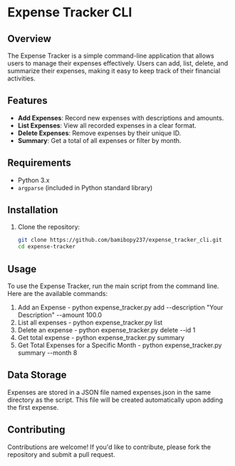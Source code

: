 # Expense Tracker CLI

## Overview
The Expense Tracker is a simple command-line application that allows users to manage their expenses effectively. Users can add, list, delete, and summarize their expenses, making it easy to keep track of their financial activities.

## Features
- **Add Expenses**: Record new expenses with descriptions and amounts.
- **List Expenses**: View all recorded expenses in a clear format.
- **Delete Expenses**: Remove expenses by their unique ID.
- **Summary**: Get a total of all expenses or filter by month.

## Requirements
- Python 3.x
- `argparse` (included in Python standard library)

## Installation
1. Clone the repository:
   ```bash
   git clone https://github.com/bamibopy237/expense_tracker_cli.git
   cd expense-tracker
## Usage
To use the Expense Tracker, run the main script from the command line. Here are the available commands:
1. Add an Expense - python expense_tracker.py add --description "Your Description" --amount 100.0
2. List all expenses - python expense_tracker.py list
3. Delete an expense - python expense_tracker.py delete --id 1
4. Get total expense - python expense_tracker.py summary
5. Get Total Expenses for a Specific Month - python expense_tracker.py summary --month 8

## Data Storage
Expenses are stored in a JSON file named expenses.json in the same directory as the script. This file will be created automatically upon adding the first expense.

## Contributing
Contributions are welcome! If you'd like to contribute, please fork the repository and submit a pull request.

